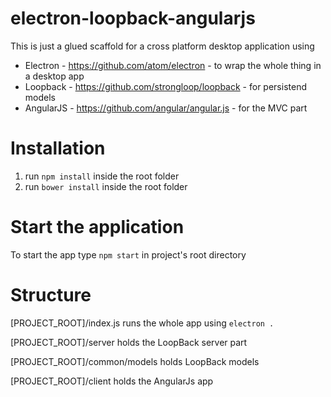 # electron-loopback-angularjs

This is just a glued scaffold for a cross platform desktop application using

* Electron - https://github.com/atom/electron - to wrap the whole thing in a desktop app
* Loopback - https://github.com/strongloop/loopback - for persistend models
* AngularJS - https://github.com/angular/angular.js - for the MVC part

# Installation

1. run `npm install` inside the root folder
2. run `bower install` inside the root folder

# Start the application

To start the app type `npm start` in project's root directory

# Structure

[PROJECT_ROOT]/index.js runs the whole app using `electron .`

[PROJECT_ROOT]/server holds the LoopBack server part

[PROJECT_ROOT]/common/models holds LoopBack models

[PROJECT_ROOT]/client holds the AngularJs app
